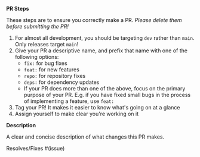 **PR Steps**

These steps are to ensure you correctly make a PR. _Please delete them before submitting the PR!_

1. For almost all development, you should be targeting `dev` rather than `main`. Only releases target `main`!
2. Give your PR a descriptive name, and prefix that name with one of the following options:
   - `fix:` for bug fixes
   - `feat:` for new features
   - `repo:` for repository fixes
   - `deps:` for dependency updates
   - If your PR does more than one of the above, focus on the primary purpose of your PR. E.g. if you have fixed small bugs in the process of implementing a feature, use `feat:`
3. Tag your PR! It makes it easier to know what's going on at a glance
4. Assign yourself to make clear you're working on it

**Description**

A clear and concise description of what changes this PR makes.

Resolves/Fixes #(issue)
